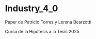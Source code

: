 # Industry_4_0
Paper de Patricio Torres y Lorena Bearzotti

Curso de la Hipótesis a la Tesis 2025


